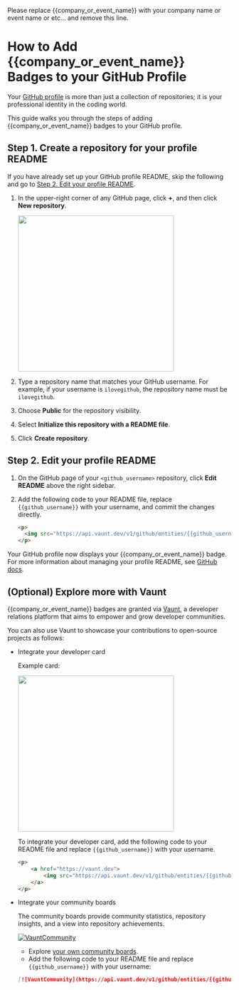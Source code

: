 Please replace {{company_or_event_name}} with your company name or event name or etc... and remove this line. 


# How to Add {{company_or_event_name}} Badges to your GitHub Profile

Your [GitHub profile](https://docs.github.com/en/account-and-profile/setting-up-and-managing-your-github-profile/customizing-your-profile/about-your-profile) is more than just a collection of repositories; it is your professional identity in the coding world.

This guide walks you through the steps of adding {{company_or_event_name}} badges to your GitHub profile.

## Step 1. Create a repository for your profile README

If you have already set up your GitHub profile README, skip the following and go to [Step 2. Edit your profile README](#step-2-edit-your-profile-readme).

1. In the upper-right corner of any GitHub page, click **+**, and then click **New repository**.

    <img src="https://docs.github.com/assets/cb-34248/mw-1440/images/help/repository/repo-create-global-nav-update.webp" width="350" />

2. Type a repository name that matches your GitHub username. For example, if your username is `ilovegithub`, the repository name must be `ilovegithub`.
3. Choose **Public** for the repository visibility.
4. Select **Initialize this repository with a README file**.
5. Click **Create repository**.

## Step 2. Edit your profile README

1. On the GitHub page of your `<github_username>` repository, click **Edit README** above the right sidebar.
2. Add the following code to your README file, replace `{{github_username}}` with your username, and commit the changes directly.

    ```HTML
    <p>
      <img src="https://api.vaunt.dev/v1/github/entities/{{github_username}}/achievements?format=svg&limit=3" width="350" />
    </p>
    ```

 Your GitHub profile now displays your {{company_or_event_name}} badge. For more information about managing your profile README, see [GitHub docs](https://docs.github.com/en/account-and-profile/setting-up-and-managing-your-github-profile/customizing-your-profile/managing-your-profile-readme).

## (Optional) Explore more with Vaunt

{{company_or_event_name}} badges are granted via [Vaunt](https://vaunt.dev/), a developer relations platform that aims to empower and grow developer communities.

You can also use Vaunt to showcase your contributions to open-source projects as follows:

- Integrate your developer card

    Example card:

    <p>
        <a href="https://vaunt.dev">
            <img src="https://api.vaunt.dev/v1/github/entities/jeff1010322/contributions?format=svg" width="350" />
        </a>
    </p>

    To integrate your developer card, add the following code to your README file and replace `{{github_username}}` with your username.

    ```HTML
    <p>
        <a href="https://vaunt.dev">
            <img src="https://api.vaunt.dev/v1/github/entities/{{github_username}}/contributions?format=svg" width="350" />
        </a>
    </p>
    ```

- Integrate your community boards

    The community boards provide community statistics, repository insights, and a view into repository achievements.

    [![VauntCommunity](https://api.vaunt.dev/v1/github/entities/pingcap/badges/community)](https://community.vaunt.dev/board/pingcap)

    - Explore [your own community boards](https://community.vaunt.dev/).
    - Add the following code to your README file and replace `{{github_username}}` with your username:

    ```Markdown
    [![VauntCommunity](https://api.vaunt.dev/v1/github/entities/{{github_username}}/badges/community)](https://community.vaunt.dev/board/{{github_username}})
    ```
